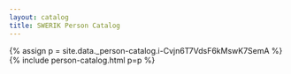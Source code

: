 ```yaml
---
layout: catalog
title: SWERIK Person Catalog
---
```

{% assign p = site.data._person-catalog.i-Cvjn6T7VdsF6kMswK7SemA %}
{% include person-catalog.html p=p %}

